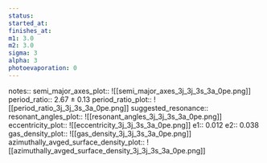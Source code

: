 ```yaml
---
status:
started_at:
finishes_at:
m1: 3.0
m2: 3.0
sigma: 3
alpha: 3
photoevaporation: 0
---
```


notes::
semi_major_axes_plot:: ![[semi_major_axes_3j_3j_3s_3a_0pe.png]]
period_ratio:: 2.67 ± 0.13
period_ratio_plot:: ![[period_ratio_3j_3j_3s_3a_0pe.png]]
suggested_resonance:: 
resonant_angles_plot:: ![[resonant_angles_3j_3j_3s_3a_0pe.png]]
eccentricity_plot:: ![[eccentricity_3j_3j_3s_3a_0pe.png]]
e1:: 0.012
e2:: 0.038
gas_density_plot:: ![[gas_density_3j_3j_3s_3a_0pe.png]]
azimuthally_avged_surface_density_plot:: ![[azimuthally_avged_surface_density_3j_3j_3s_3a_0pe.png]]
